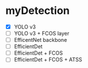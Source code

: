 # myDetection


- [x] YOLO v3
- [ ] YOLO v3 + FCOS layer
- [ ] EfficentNet backbone
- [ ] EfficientDet
- [ ] EfficientDet + FCOS
- [ ] EfficientDet + FCOS + ATSS
